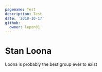 ```yaml
---
pagename: Test
description: Test
date: '2018-10-17'
github:
  owner: lepon01
---
```


# Stan Loona
Loona is probably the best group ever to exist
<!-- What about Honey Popcorn? -->
